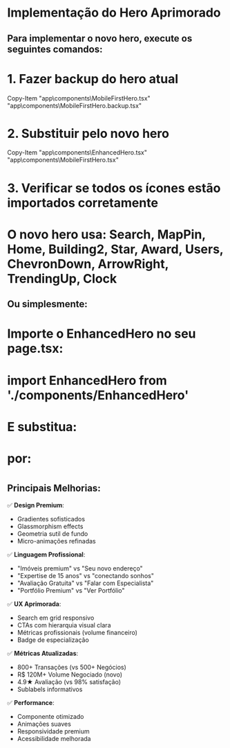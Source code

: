 # Implementação do Hero Aprimorado

## Para implementar o novo hero, execute os seguintes comandos:

# 1. Fazer backup do hero atual

Copy-Item "app\components\MobileFirstHero.tsx" "app\components\MobileFirstHero.backup.tsx"

# 2. Substituir pelo novo hero

Copy-Item "app\components\EnhancedHero.tsx" "app\components\MobileFirstHero.tsx"

# 3. Verificar se todos os ícones estão importados corretamente

# O novo hero usa: Search, MapPin, Home, Building2, Star, Award, Users, ChevronDown, ArrowRight, TrendingUp, Clock

## Ou simplesmente:

# Importe o EnhancedHero no seu page.tsx:

# import EnhancedHero from './components/EnhancedHero'

#

# E substitua:

# <MobileFirstHero />

# por:

# <EnhancedHero />

## Principais Melhorias:

✅ **Design Premium**:

- Gradientes sofisticados
- Glassmorphism effects
- Geometria sutil de fundo
- Micro-animações refinadas

✅ **Linguagem Profissional**:

- "Imóveis premium" vs "Seu novo endereço"
- "Expertise de 15 anos" vs "conectando sonhos"
- "Avaliação Gratuita" vs "Falar com Especialista"
- "Portfólio Premium" vs "Ver Portfólio"

✅ **UX Aprimorada**:

- Search em grid responsivo
- CTAs com hierarquia visual clara
- Métricas profissionais (volume financeiro)
- Badge de especialização

✅ **Métricas Atualizadas**:

- 800+ Transações (vs 500+ Negócios)
- R$ 120M+ Volume Negociado (novo)
- 4.9★ Avaliação (vs 98% satisfação)
- Sublabels informativos

✅ **Performance**:

- Componente otimizado
- Animações suaves
- Responsividade premium
- Acessibilidade melhorada
